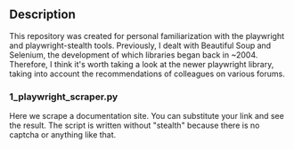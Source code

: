 ##  Description
This repository was created for personal familiarization with the playwright and playwright-stealth tools. Previously, I dealt with Beautiful Soup and Selenium, the development of which libraries began back in ~2004. Therefore, I think it's worth taking a look at the newer playwright library, taking into account the recommendations of colleagues on various forums.

### 1_playwright_scraper.py
Here we scrape a documentation site. You can substitute your link and see the result. The script is written without "stealth" because there is no captcha or anything like that.